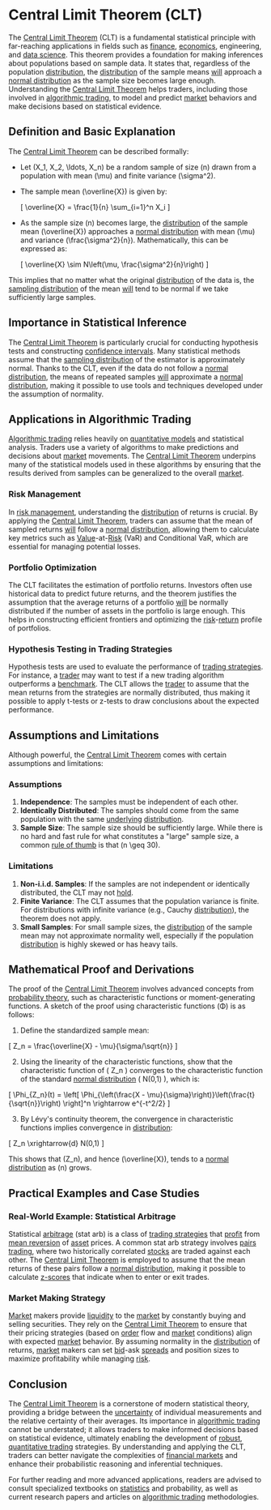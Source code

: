 # Central Limit Theorem (CLT)

The [Central Limit Theorem](../c/central_limit_theorem_in_trading.md) (CLT) is a fundamental statistical principle with far-reaching applications in fields such as [finance](../f/finance.md), [economics](../e/economics.md), engineering, and [data science](../d/data_science_in_trading.md). This theorem provides a foundation for making inferences about populations based on sample data. It states that, regardless of the population [distribution](../d/distribution.md), the [distribution](../d/distribution.md) of the sample means [will](../w/will.md) approach a [normal distribution](../n/normal_distribution_in_trading.md) as the sample size becomes large enough. Understanding the [Central Limit Theorem](../c/central_limit_theorem_in_trading.md) helps traders, including those involved in [algorithmic trading](../a/accountability.md), to model and predict [market](../m/market.md) behaviors and make decisions based on statistical evidence.

## Definition and Basic Explanation

The [Central Limit Theorem](../c/central_limit_theorem_in_trading.md) can be described formally:
- Let \(X_1, X_2, \ldots, X_n\) be a random sample of size \(n\) drawn from a population with mean \(\mu\) and finite variance \(\sigma^2\).
- The sample mean \(\overline{X}\) is given by:

  \[
  \overline{X} = \frac{1}{n} \sum_{i=1}^n X_i
  \]

- As the sample size \(n\) becomes large, the [distribution](../d/distribution.md) of the sample mean \(\overline{X}\) approaches a [normal distribution](../n/normal_distribution_in_trading.md) with mean \(\mu\) and variance \(\frac{\sigma^2}{n}\). Mathematically, this can be expressed as:

  \[
  \overline{X} \sim N\left(\mu, \frac{\sigma^2}{n}\right)
  \]

This implies that no matter what the original [distribution](../d/distribution.md) of the data is, the [sampling distribution](../s/sampling_distribution.md) of the mean [will](../w/will.md) tend to be normal if we take sufficiently large samples.

## Importance in Statistical Inference

The [Central Limit Theorem](../c/central_limit_theorem_in_trading.md) is particularly crucial for conducting hypothesis tests and constructing [confidence intervals](../c/confidence_intervals.md). Many statistical methods assume that the [sampling distribution](../s/sampling_distribution.md) of the estimator is approximately normal. Thanks to the CLT, even if the data do not follow a [normal distribution](../n/normal_distribution_in_trading.md), the means of repeated samples [will](../w/will.md) approximate a [normal distribution](../n/normal_distribution_in_trading.md), making it possible to use tools and techniques developed under the assumption of normality.

## Applications in Algorithmic Trading

[Algorithmic trading](../a/accountability.md) relies heavily on [quantitative models](../q/quantitative_models.md) and statistical analysis. Traders use a variety of algorithms to make predictions and decisions about [market](../m/market.md) movements. The [Central Limit Theorem](../c/central_limit_theorem_in_trading.md) underpins many of the statistical models used in these algorithms by ensuring that the results derived from samples can be generalized to the overall [market](../m/market.md).

### Risk Management

In [risk management](../r/risk_management.md), understanding the [distribution](../d/distribution.md) of returns is crucial. By applying the [Central Limit Theorem](../c/central_limit_theorem_in_trading.md), traders can assume that the mean of sampled returns [will](../w/will.md) follow a [normal distribution](../n/normal_distribution_in_trading.md), allowing them to calculate key metrics such as [Value](../v/value.md)-at-[Risk](../r/risk.md) (VaR) and Conditional VaR, which are essential for managing potential losses.

### Portfolio Optimization

The CLT facilitates the estimation of portfolio returns. Investors often use historical data to predict future returns, and the theorem justifies the assumption that the average returns of a portfolio [will](../w/will.md) be normally distributed if the number of assets in the portfolio is large enough. This helps in constructing efficient frontiers and optimizing the [risk](../r/risk.md)-[return](../r/return.md) profile of portfolios.

### Hypothesis Testing in Trading Strategies

Hypothesis tests are used to evaluate the performance of [trading strategies](../t/trading_strategies.md). For instance, a [trader](../t/trader.md) may want to test if a new trading algorithm outperforms a [benchmark](../b/benchmark.md). The CLT allows the [trader](../t/trader.md) to assume that the mean returns from the strategies are normally distributed, thus making it possible to apply t-tests or z-tests to draw conclusions about the expected performance.

## Assumptions and Limitations

Although powerful, the [Central Limit Theorem](../c/central_limit_theorem_in_trading.md) comes with certain assumptions and limitations:

### Assumptions

1. **Independence**: The samples must be independent of each other.
2. **Identically Distributed**: The samples should come from the same population with the same [underlying](../u/underlying.md) [distribution](../d/distribution.md).
3. **Sample Size**: The sample size should be sufficiently large. While there is no hard and fast rule for what constitutes a "large" sample size, a common [rule of thumb](../r/rule_of_thumb.md) is that \(n \geq 30\).

### Limitations

1. **Non-i.i.d. Samples**: If the samples are not independent or identically distributed, the CLT may not [hold](../h/hold.md).
2. **Finite Variance**: The CLT assumes that the population variance is finite. For distributions with infinite variance (e.g., Cauchy [distribution](../d/distribution.md)), the theorem does not apply.
3. **Small Samples**: For small sample sizes, the [distribution](../d/distribution.md) of the sample mean may not approximate normality well, especially if the population [distribution](../d/distribution.md) is highly skewed or has heavy tails.

## Mathematical Proof and Derivations

The proof of the [Central Limit Theorem](../c/central_limit_theorem_in_trading.md) involves advanced concepts from [probability theory](../p/probability_theory_in_trading.md), such as characteristic functions or moment-generating functions. A sketch of the proof using characteristic functions (Φ) is as follows:

1. Define the standardized sample mean:

\[
Z_n = \frac{\overline{X} - \mu}{\sigma/\sqrt{n}}
\]

2. Using the linearity of the characteristic functions, show that the characteristic function of \( Z_n \) converges to the characteristic function of the standard [normal distribution](../n/normal_distribution_in_trading.md) \( N(0,1) \), which is:

\[
\Phi_{Z_n}(t) = \left[ \Phi_{\left(\frac{X - \mu}{\sigma}\right)}\left(\frac{t}{\sqrt{n}}\right) \right]^n \rightarrow e^{-t^2/2}
\]

3. By Lévy's continuity theorem, the convergence in characteristic functions implies convergence in [distribution](../d/distribution.md):

\[
Z_n \xrightarrow{d} N(0,1)
\]

This shows that \(Z_n\), and hence \(\overline{X}\), tends to a [normal distribution](../n/normal_distribution_in_trading.md) as \(n\) grows.

## Practical Examples and Case Studies

### Real-World Example: Statistical Arbitrage

Statistical [arbitrage](../a/arbitrage.md) (stat arb) is a class of [trading strategies](../t/trading_strategies.md) that [profit](../p/profit.md) from [mean reversion](../m/mean_reversion.md) of [asset](../a/asset.md) prices. A common stat arb strategy involves [pairs trading](../p/pairs_trading.md), where two historically correlated [stocks](../s/stock.md) are traded against each other. The [Central Limit Theorem](../c/central_limit_theorem_in_trading.md) is employed to assume that the mean returns of these pairs follow a [normal distribution](../n/normal_distribution_in_trading.md), making it possible to calculate [z-scores](../z/z-scores_in_trading.md) that indicate when to enter or exit trades.

### Market Making Strategy

[Market](../m/market.md) makers provide [liquidity](../l/liquidity.md) to the [market](../m/market.md) by constantly buying and selling securities. They rely on the [Central Limit Theorem](../c/central_limit_theorem_in_trading.md) to ensure that their pricing strategies (based on [order](../o/order.md) flow and [market](../m/market.md) conditions) align with expected [market](../m/market.md) behavior. By assuming normality in the [distribution](../d/distribution.md) of returns, [market](../m/market.md) makers can set [bid](../b/bid.md)-ask [spreads](../s/spreads.md) and position sizes to maximize profitability while managing [risk](../r/risk.md).

## Conclusion

The [Central Limit Theorem](../c/central_limit_theorem_in_trading.md) is a cornerstone of modern statistical theory, providing a bridge between the [uncertainty](../u/uncertainty_in_trading.md) of individual measurements and the relative certainty of their averages. Its importance in [algorithmic trading](../a/accountability.md) cannot be understated; it allows traders to make informed decisions based on statistical evidence, ultimately enabling the development of [robust](../r/robust.md), [quantitative trading](../q/quantitative_trading.md) strategies. By understanding and applying the CLT, traders can better navigate the complexities of [financial markets](../f/financial_market.md) and enhance their probabilistic reasoning and inferential techniques.

For further reading and more advanced applications, readers are advised to consult specialized textbooks on [statistics](../s/statistics.md) and probability, as well as current research papers and articles on [algorithmic trading](../a/accountability.md) methodologies.